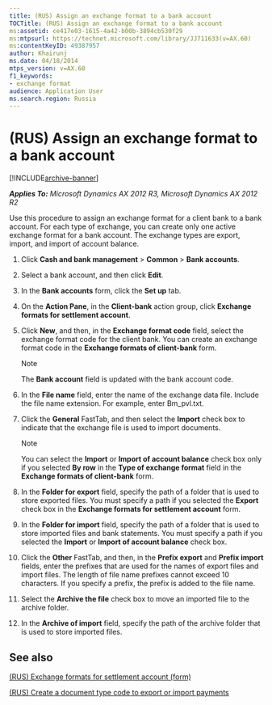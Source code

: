 ```yaml
---
title: (RUS) Assign an exchange format to a bank account
TOCTitle: (RUS) Assign an exchange format to a bank account
ms:assetid: ce417e03-1615-4a42-b00b-3894cb530f29
ms:mtpsurl: https://technet.microsoft.com/library/JJ711633(v=AX.60)
ms:contentKeyID: 49387957
author: Khairunj
ms.date: 04/18/2014
mtps_version: v=AX.60
f1_keywords:
- exchange format
audience: Application User
ms.search.region: Russia
---
```


# (RUS) Assign an exchange format to a bank account 


[!INCLUDE[archive-banner](includes/archive-banner.md)]


_**Applies To:** Microsoft Dynamics AX 2012 R3, Microsoft Dynamics AX 2012 R2_

Use this procedure to assign an exchange format for a client bank to a bank account. For each type of exchange, you can create only one active exchange format for a bank account. The exchange types are export, import, and import of account balance.

1.  Click **Cash and bank management** \> **Common** \> **Bank accounts**.

2.  Select a bank account, and then click **Edit**.

3.  In the **Bank accounts** form, click the **Set up** tab.

4.  On the **Action Pane**, in the **Client-bank** action group, click **Exchange formats for settlement account**.

5.  Click **New**, and then, in the **Exchange format code** field, select the exchange format code for the client bank. You can create an exchange format code in the **Exchange formats of client-bank** form.
    

    > [!NOTE]
    > <P>The <STRONG>Bank account</STRONG> field is updated with the bank account code.</P>



6.  In the **File name** field, enter the name of the exchange data file. Include the file name extension. For example, enter Bm\_pvl.txt.

7.  Click the **General** FastTab, and then select the **Import** check box to indicate that the exchange file is used to import documents.
    

    > [!NOTE]
    > <P>You can select the <STRONG>Import</STRONG> or <STRONG>Import of account balance</STRONG> check box only if you selected <STRONG>By row</STRONG> in the <STRONG>Type of exchange format</STRONG> field in the <STRONG>Exchange formats of client-bank</STRONG> form.</P>



8.  In the **Folder for export** field, specify the path of a folder that is used to store exported files. You must specify a path if you selected the **Export** check box in the **Exchange formats for settlement account** form.

9.  In the **Folder for import** field, specify the path of a folder that is used to store imported files and bank statements. You must specify a path if you selected the **Import** or **Import of account balance** check box.

10. Click the **Other** FastTab, and then, in the **Prefix export** and **Prefix import** fields, enter the prefixes that are used for the names of export files and import files. The length of file name prefixes cannot exceed 10 characters. If you specify a prefix, the prefix is added to the file name.

11. Select the **Archive the file** check box to move an imported file to the archive folder.

12. In the **Archive of import** field, specify the path of the archive folder that is used to store imported files.

## See also

[(RUS) Exchange formats for settlement account (form)](https://technet.microsoft.com/library/jj733282\(v=ax.60\))

[(RUS) Create a document type code to export or import payments](rus-create-a-document-type-code-to-export-or-import-payments.md)

  



